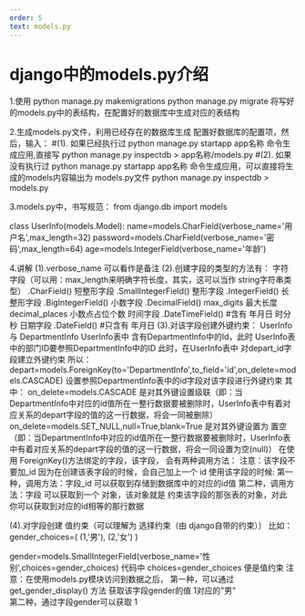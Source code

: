 ```yaml
---
order: 5
text: models.py
---
```


# django中的models.py介绍

1.使用 
python manage.py makemigrations
python manage.py migrate
将写好的models.py中的表结构，在配置好的数据库中生成对应的表结构

2.生成models.py文件，利用已经存在的数据库生成
配置好数据库的配置项，然后，输入：
#(1). 如果已经执行过 python manage.py startapp app名称 命令生成应用,直接写
python manage.py  inspectdb > app名称/models.py 
#(2). 如果没有执行过 python manage.py startapp app名称 命令生成应用，可以直接将生成的models内容输出为 models.py文件
python manage.py  inspectdb > models.py 

3.models.py中，书写规范：
from django.db import models

class UserInfo(models.Model):
	name=models.CharField(verbose_name='用户名',max_length=32)
	password=models.CharField(verbose_name='密码',max_length=64)
	age=models.IntegerField(verbose_name='年龄')

4.讲解
(1).verbose_name 可以看作是备注
(2).创建字段的类型的方法有：
字符字段（可以用：max_length来明确字符长度，其实，这可以当作 string字符串类型）
.CharField()
短整形字段
.SmallIntegerField()
整形字段
.IntegerField()
长整形字段
.BigIntegerField()
小数字段
.DecimalField()    max_digits 最大长度   decimal_places 小数点占位个数
时间字段
.DateTimeField()   #含有 年月日 时分秒
日期字段
.DateField()       #只含有  年月日
(3).对该字段创建外键约束：
UserInfo  与  DepartmentInfo    UserInfo表中 含有DepartmentInfo中的Id，此时 UserInfo表中的部门ID要参照DepartmentInfo中的ID
此时，在UserInfo表中 对depart_id字段建立外键约束
所以：
depart=models.ForeignKey(to='DepartmentInfo',to_field='id',on_delete=models.CASCADE)   设置参照DepartmentInfo表中的id字段对该字段进行外键约束
其中：
on_delete=models.CASCADE  是对其外键设置级联（即：当DepartmentInfo中对应的id值所在一整行数据要被删除时，UserInfo表中有着对应关系的depart字段的值的这一行数据，将会一同被删除）
on_delete=models.SET_NULL,null=True,blank=True  是对其外键设置为  置空（即：当DepartmentInfo中对应的id值所在一整行数据要被删除时，UserInfo表中有着对应关系的depart字段的值的这一行数据，将会一同设置为空(null)）
在使用 ForeignKey()方法绑定的字段，该字段， 
会有两种调用方法：
注意：该字段不要加_id  因为在创建该表字段的时候，会自己加上一个 id
使用该字段的时候:
第一种，调用方法：字段_id  可以获取到存储到数据库中的对应的id值
第二种，调用方法：字段  可以获取到一个 对象，该对象就是 约束该字段的那张表的对象，对此 你可以获取到对应的id相等的那行数据

(4).对字段创建 值约束（可以理解为 选择约束（由 django自带的约束））
比如：
gender_choices=(
	(1,'男'),
	(2,'女')
)

gender=models.SmallIntegerField(verbose_name='性别',choices=gender_choices)
代码中 choices=gender_choices 便是值约束
注意：在使用models.py模块访问到数据之后，
第一种，可以通过 get_gender_display() 方法 获取该字段gender的值 1对应的"男"  
第二种，通过字段gender可以获取 1
